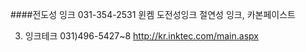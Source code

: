 
####전도성 잉크 
031-354-2531 윈켐  도전성잉크 절연성 잉크, 카본페이스트

3. 잉크테크 031)496-5427~8 
http://kr.inktec.com/main.aspx